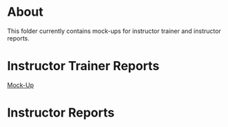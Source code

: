 # About
This folder currently contains mock-ups for instructor trainer and instructor reports.

# Instructor Trainer Reports
[Mock-Up](https://carpentries.github.io/assessment/programmatic-assessment/instructor-training/reports/trainer_report_mockup.html)

# Instructor Reports
